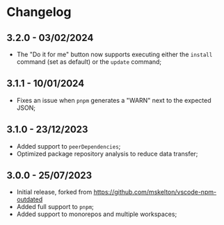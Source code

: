 # Changelog

## 3.2.0 - 03/02/2024

- The "Do it for me" button now supports executing either the `install` command (set as default) or the `update` command;

## 3.1.1 - 10/01/2024

- Fixes an issue when `pnpm` generates a "WARN" next to the expected JSON;

## 3.1.0 - 23/12/2023

- Added support to `peerDependencies`;
- Optimized package repository analysis to reduce data transfer;

## 3.0.0 - 25/07/2023

- Initial release, forked from https://github.com/mskelton/vscode-npm-outdated
- Added full support to `pnpm`;
- Added support to monorepos and multiple workspaces;
